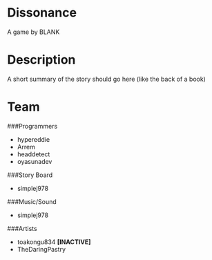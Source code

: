 Dissonance
=============
A game by BLANK


Description
=============
A short summary of the story should go here (like the back of a book)

Team
=============

###Programmers
* hypereddie
* Arrem
* headdetect
* oyasunadev

###Story Board
* simplej978

###Music/Sound
* simplej978

###Artists
* toakongu834 **[INACTIVE]**
* TheDaringPastry

